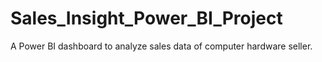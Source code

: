 # Sales_Insight_Power_BI_Project
 A Power BI dashboard to analyze sales data of computer hardware seller.
